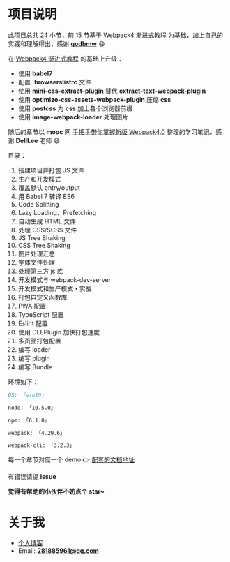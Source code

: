 # 项目说明

此项目总共 24 小节，前 15 节基于 [Webpack4 渐进式教程](https://godbmw.com/passages/2019-03-04-please-mark/) 为基础，加上自己的实践和理解得出，感谢 **[godbmw](https://godbmw.com/)** 😄

在 [Webpack4 渐进式教程](https://godbmw.com/passages/2018-07-29-webpack-demos-introduction/) 的基础上升级：

- 使用 **babel7**
- 配置 **.browserslistrc** 文件
- 使用 **mini-css-extract-plugin** 替代 **extract-text-webpack-plugin**
- 使用 **optimize-css-assets-webpack-plugin** 压缩 **css**
- 使用 **postcss** 为 **css** 加上各个浏览器前缀
- 使用 **image-webpack-loader** 处理图片

随后的章节以 **mooc** 网 [手把手带你掌握新版 Webpack4.0](https://coding.imooc.com/class/316.html) 整理的学习笔记，感谢 **DellLee** 老师 😄

目录：

1. 搭建项目并打包 JS 文件
2. 生产和开发模式
3. 覆盖默认 entry/output
4. 用 Babel 7 转译 ES6
5. Code Splitting
6. Lazy Loading、Prefetching
7. 自动生成 HTML 文件
8. 处理 CSS/SCSS 文件
9. JS Tree Shaking
10. CSS Tree Shaking
11. 图片处理汇总
12. 字体文件处理
13. 处理第三方 js 库
14. 开发模式与 webpack-dev-server
15. 开发模式和生产模式・实战
16. 打包自定义函数库
17. PWA 配置
18. TypeScript 配置
19. Eslint 配置
20. 使用 DLLPlugin 加快打包速度
21. 多页面打包配置
22. 编写 loader
23. 编写 plugin
24. 编写 Bundle

环境如下：

```md
OS: 「win10」

node: 「10.5.0」

npm: 「6.1.0」

webpack: 「4.29.6」

webpack-cli: 「3.2.3」
```

每一个章节对应一个 demo 👉 [配套的文档地址](https://itxiaohao.github.io/blog/webpack/webpack4-first.html)

有错误请提 **issue**

**觉得有帮助的小伙伴不妨点个 star~**

# 关于我

- [个人博客](https://itxiaohao.github.io/)
- Email: **281885961@qq.com**
